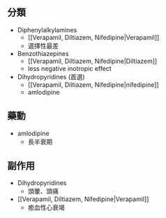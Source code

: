 ## 分類
- Diphenylalkylamines
	- [[Verapamil, Diltiazem, Nifedipine|Verapamil]]
	- 選擇性最差
- Benzothiazepines
	- [[Verapamil, Diltiazem, Nifedipine|Diltiazem]]
	- less negative inotropic effect
- Dihydropyridines (首選)
	- [[Verapamil, Diltiazem, Nifedipine|nifedipine]]
	- amlodipine
## 藥動
- amlodipine
	- 長半衰期
## 副作用
- Dihydropyridines
	- 頭暈、頭痛
- [[Verapamil, Diltiazem, Nifedipine|Verapamil]]
	- 癒血性心衰竭